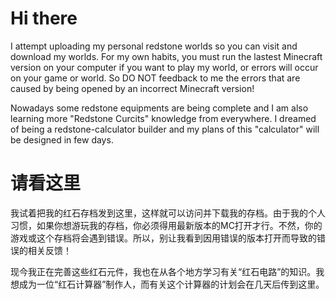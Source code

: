 # Hi there
I attempt uploading my personal redstone worlds so you can visit and download my worlds. For my own habits, you must run the lastest Minecraft version on your computer if you want to play my world, or errors will occur on your game or world. So DO NOT feedback to me the errors that are caused by being opened by an incorrect Minecraft version!

Nowadays some redstone equipments are being complete and I am also learning more "Redstone Curcits" knowledge from everywhere. I dreamed of being a redstone-calculator builder and my plans of this "calculator" will be designed in few days.

# 请看这里
我试着把我的红石存档发到这里，这样就可以访问并下载我的存档。由于我的个人习惯，如果你想游玩我的存档，你必须得用最新版本的MC打开才行。不然，你的游戏或这个存档将会遇到错误。所以，别让我看到因用错误的版本打开而导致的错误的相关反馈！

现今我正在完善这些红石元件，我也在从各个地方学习有关“红石电路”的知识。我想成为一位“红石计算器”制作人，而有关这个计算器的计划会在几天后传到这里。

